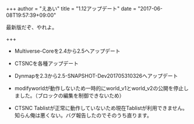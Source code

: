 +++
author = "えあい"
title = "1.12アップデート"
date = "2017-06-08T19:57:39+09:00"

最新版だぞ、やれよ。

+++

<!--more-->

- Multiverse-Coreを2.4から2.5へアップデート
- CTSNCを各種アップデート
- Dynmapを2.3から2.5-SNAPSHOT-Dev201705310326へアップデート

- modifyworldが動作しないため一時的にworld_v1とworld_v2の公開を停止しました。（ブロックの編集を制御できないため）

- CTSNC Tablistが正常に動作していないため現在Tablistが利用できません。知らん俺は悪くない。バグ報告したのでそのうち直ります。